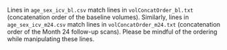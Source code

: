 Lines in `age_sex_icv_bl.csv` match lines in `volConcatOrder_bl.txt` (concatenation order of the baseline volumes). Similarly, lines in `age_sex_icv_m24.csv` match lines in `volConcatOrder_m24.txt` (concatenation order of the Month 24 follow-up scans). Please be mindful of the ordering while manipulating these lines.
